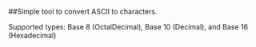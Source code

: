 ##Simple tool to convert ASCII to characters.

Supported types: Base 8 (OctalDecimal), Base 10 (Decimal), and Base 16 (Hexadecimal)